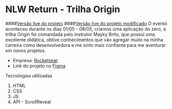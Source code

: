 # NLW Return - Trilha Origin

####[Versão live do projeto](https://gaabyaolivera.github.io/nlw-origin/)
####[Versão live do projeto modificado]()
O evento aconteceu durante os dias 01/05 - 08/05, criamos uma aplicação do zero, a trilha Origin foi comandada pelo instrutor Mayky Brito, que possui uma excelente didática, obtive conhecimentos que vão agregar muito na minha carreira como desenvolvedora e me sinto mais confiante para me aventurar em novos projetos.

- Empresa: [Rocketseat](https://www.rocketseat.com.br/sobre)
- Link do projeto no [Figma](https://www.figma.com/community/file/1102912263666619803/DoctorCare)


Tecnologias utilizadas
1. HTML
2. CSS
3. JS
4. API - ScrollReveal
